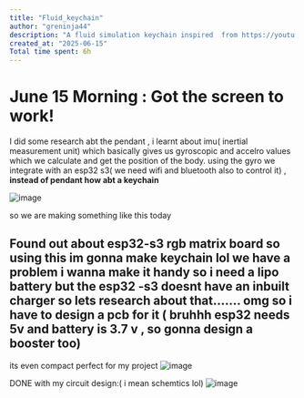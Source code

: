 ```yaml
---
title: "Fluid_keychain"
author: "greninja44"
description: "A fluid simulation keychain inspired  from https://youtu.be/jis1MC5Tm8k?si=dFwDLe44DeG1LyNZ"
created_at: "2025-06-15"
Total time spent: 6h
---
```

# June 15 Morning : Got the screen to work!
I did some research abt the pendant , i learnt about imu( inertial measurement unit) which basically gives us gyroscopic and accelro values which we calculate and get the position of the body.
using the gyro we integrate with an esp32 s3( we need wifi and bluetooth also to control it) ,   **instead of pendant how abt a keychain**

![image](https://github.com/user-attachments/assets/8f9479e1-95f5-42c1-bca6-c2dcd256a836)

so we are making something like this today 


Found out about esp32-s3 rgb matrix board  so using this im gonna make keychain
lol we have a problem i wanna make it handy so i need a lipo battery but the esp32 -s3 doesnt have an inbuilt charger
so lets research about that....... omg so i have to design a pcb for it ( bruhhh esp32 needs 5v and battery is 3.7  v , so gonna design a booster too)
------------------------------------------------------------------------------------------------------
its even compact perfect for my project
![image](https://github.com/user-attachments/assets/8ef8b9e0-9919-4b3f-b8b1-fe29b2a956ce)


DONE with my circuit design:( i mean schemtics lol)
![image](https://github.com/user-attachments/assets/d9ee0184-4f78-43a6-b977-155074360a0b)


